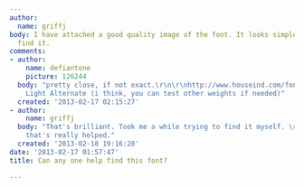 ```yaml
---
author:
  name: griffj
body: I have attached a good quality image of the font. It looks simple but I cant
  find it.
comments:
- author:
    name: defiantone
    picture: 126244
  body: "pretty close, if not exact.\r\n\r\nhttp://www.houseind.com/fonts/neutraface\r\n\r\nDisplay
    Light Alternate (i think, you can test other weights if needed)"
  created: '2013-02-17 02:15:27'
- author:
    name: griffj
  body: "That's brilliant. Took me a while trying to find it myself. \r\n\r\nThanks
    that's really helped."
  created: '2013-02-18 19:16:28'
date: '2013-02-17 01:57:47'
title: Can any one help find this font?

---
```

